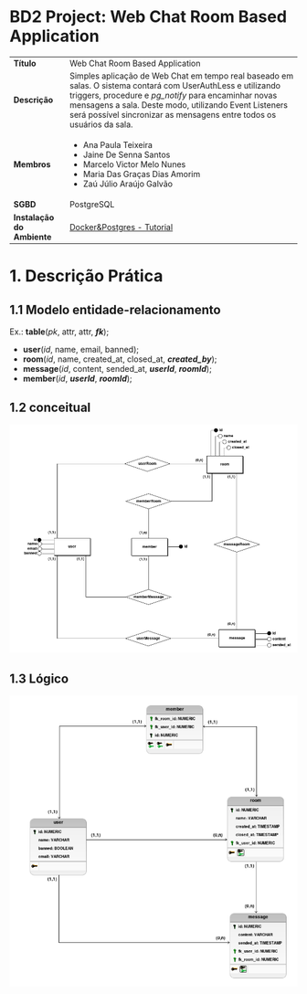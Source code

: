 <h1>BD2 Project: Web Chat Room Based Application</h1>

<table>
  <tr>
    <td><strong>Título</strong></td>
    <td>Web Chat Room Based Application</td>
  </tr>
  <tr>
    <td><strong>Descrição</strong></td>
    <td>
      Simples aplicação de Web Chat em tempo real baseado em salas. O sistema contará com UserAuthLess e utilizando
      triggers, procedure e <em>pg_notify </em>para encaminhar novas mensagens a sala. Deste modo, utilizando Event
      Listeners será possível sincronizar as mensagens entre todos os usuários da sala.
    </td>
  </tr>
  <tr>
    <td><strong>Membros</strong></td>
    <td>
      <ul>
        <li>Ana Paula Teixeira</li>
        <li>Jaine De Senna Santos</li>
        <li>Marcelo Victor Melo Nunes</li>
        <li>Maria Das Graças Dias Amorim</li>
        <li>Zaú Júlio Araújo Galvão</li>
      </ul>
    </td>
  </tr>
  <tr>
    <td><strong>SGBD</strong></td>
    <td>PostgreSQL</td>
  </tr>
  <tr>
    <td><strong>Instalação do Ambiente</strong></td>
    <td>
      <a href="https://github.com/ZauJulio/DBMSWithPortainer">Docker&Postgres - Tutorial</a>
    </td>
  </tr>
</table>

# 1. Descrição Prática

## 1.1 Modelo entidade-relacionamento

Ex.: **table**(_pk_, attr, attr, **_fk_**);

- **user**(_id_, name, email, banned);
- **room**(_id_, name, created_at, closed_at, **_created\_by_**);
- **message**(_id_, content, sended_at, **_userId_**, **_roomId_**);
- **member**(_id_, **_userId_**, **_roomId_**);

## 1.2 conceitual

![alt_text](./images/model_er.png "image_tooltip")

## 1.3 Lógico

![alt_text](./images/model_logic.png "image_tooltip")
